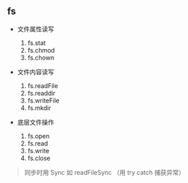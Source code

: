 ##  fs

* 文件属性读写
    1. fs.stat
    2. fs.chmod
    3. fs.chown

* 文件内容读写
    1. fs.readFile
    2. fs.readdir
    3. fs.writeFile
    4. fs.mkdir

* 底层文件操作
    1. fs.open
    2. fs.read
    3. fs.write
    4. fs.close

> 同步时用 Sync 如 readFileSync （用 try catch 捕获异常）


